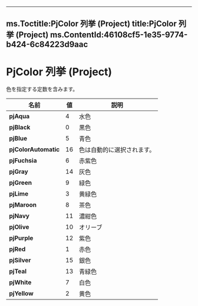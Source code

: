 

---
ms.Toctitle:PjColor 列挙 (Project)
title:PjColor 列挙 (Project)
ms.ContentId:46108cf5-1e35-9774-b424-6c84223d9aac
---
# PjColor 列挙 (Project)




色を指定する定数を含みます。

|**名前**|**値**|**説明**|
|---|---|---|
|**pjAqua**|4|水色|
|**pjBlack**|0|黒色|
|**pjBlue**|5|青色|
|**pjColorAutomatic**|16|色は自動的に選択されます。|
|**pjFuchsia**|6|赤紫色|
|**pjGray**|14|灰色|
|**pjGreen**|9|緑色|
|**pjLime**|3|黄緑色|
|**pjMaroon**|8|茶色|
|**pjNavy**|11|濃紺色|
|**pjOlive**|10|オリーブ|
|**pjPurple**|12|紫色|
|**pjRed**|1|赤色|
|**pjSilver**|15|銀色|
|**pjTeal**|13|青緑色|
|**pjWhite**|7|白色|
|**pjYellow**|2|黄色|




